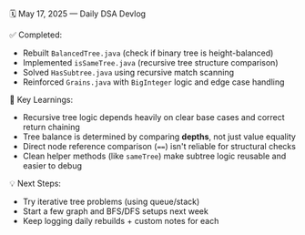 🗓️ May 17, 2025 — Daily DSA Devlog

✅ Completed:
- Rebuilt `BalancedTree.java` (check if binary tree is height-balanced)
- Implemented `isSameTree.java` (recursive tree structure comparison)
- Solved `HasSubtree.java` using recursive match scanning
- Reinforced `Grains.java` with `BigInteger` logic and edge case handling

🧠 Key Learnings:
- Recursive tree logic depends heavily on clear base cases and correct return chaining
- Tree balance is determined by comparing **depths**, not just value equality
- Direct node reference comparison (`==`) isn't reliable for structural checks
- Clean helper methods (like `sameTree`) make subtree logic reusable and easier to debug

💡 Next Steps:
- Try iterative tree problems (using queue/stack)
- Start a few graph and BFS/DFS setups next week
- Keep logging daily rebuilds + custom notes for each
